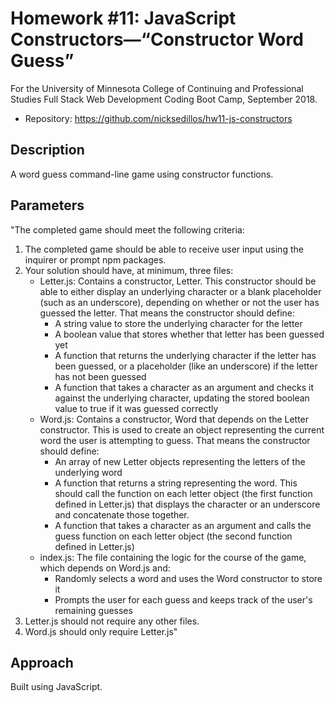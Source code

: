 # Homework #11: JavaScript Constructors—“Constructor Word Guess”

For the University of Minnesota College of Continuing and Professional Studies Full Stack Web Development Coding Boot Camp, September 2018.

* Repository: https://github.com/nicksedillos/hw11-js-constructors

## Description

A word guess command-line game using constructor functions.

## Parameters

"The completed game should meet the following criteria:

1. The completed game should be able to receive user input using the inquirer or prompt npm packages.
2. Your solution should have, at minimum, three files:
	- Letter.js: Contains a constructor, Letter. This constructor should be able to either display an underlying character or a blank placeholder (such as an underscore), depending on whether or not the user has guessed the letter. That means the constructor should define:
		- A string value to store the underlying character for the letter
		- A boolean value that stores whether that letter has been guessed yet
		- A function that returns the underlying character if the letter has been guessed, or a placeholder (like an underscore) if the letter has not been guessed
		- A function that takes a character as an argument and checks it against the underlying character, updating the stored boolean value to true if it was guessed correctly
	- Word.js: Contains a constructor, Word that depends on the Letter constructor. This is used to create an object representing the current word the user is attempting to guess. That means the constructor should define:
		- An array of new Letter objects representing the letters of the underlying word
		- A function that returns a string representing the word. This should call the function on each letter object (the first function defined in Letter.js) that displays the character or an underscore and concatenate those together.
		- A function that takes a character as an argument and calls the guess function on each letter object (the second function defined in Letter.js)
	- index.js: The file containing the logic for the course of the game, which depends on Word.js and:
		- Randomly selects a word and uses the Word constructor to store it
		- Prompts the user for each guess and keeps track of the user's remaining guesses
3. Letter.js should not require any other files.
4. Word.js should only require Letter.js"

## Approach

Built using JavaScript.